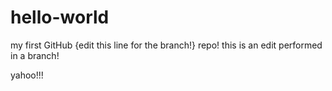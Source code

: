 # hello-world
my first GitHub {edit this line for the branch!} repo!
this is an edit performed in a branch!

yahoo!!!
